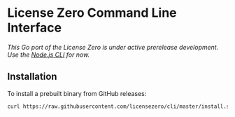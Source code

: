 # License Zero Command Line Interface

_This Go port of the License Zero is under active prerelease development.  Use the [Node.js CLI](https://www.npmjs.com/package/licensezero) for now._

## Installation

To install a prebuilt binary from GitHub releases:

```bash
curl https://raw.githubusercontent.com/licensezero/cli/master/install.sh | sh
```
